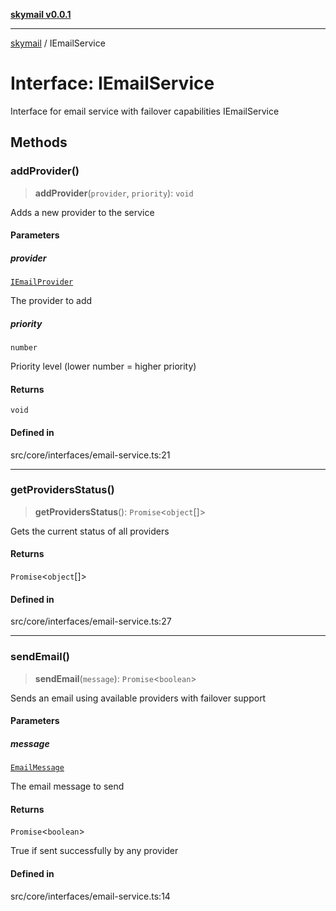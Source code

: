[**skymail v0.0.1**](../README.md)

***

[skymail](../globals.md) / IEmailService

# Interface: IEmailService

Interface for email service with failover capabilities
 IEmailService

## Methods

### addProvider()

> **addProvider**(`provider`, `priority`): `void`

Adds a new provider to the service

#### Parameters

##### provider

[`IEmailProvider`](IEmailProvider.md)

The provider to add

##### priority

`number`

Priority level (lower number = higher priority)

#### Returns

`void`

#### Defined in

src/core/interfaces/email-service.ts:21

***

### getProvidersStatus()

> **getProvidersStatus**(): `Promise`\<`object`[]\>

Gets the current status of all providers

#### Returns

`Promise`\<`object`[]\>

#### Defined in

src/core/interfaces/email-service.ts:27

***

### sendEmail()

> **sendEmail**(`message`): `Promise`\<`boolean`\>

Sends an email using available providers with failover support

#### Parameters

##### message

[`EmailMessage`](../type-aliases/EmailMessage.md)

The email message to send

#### Returns

`Promise`\<`boolean`\>

True if sent successfully by any provider

#### Defined in

src/core/interfaces/email-service.ts:14
